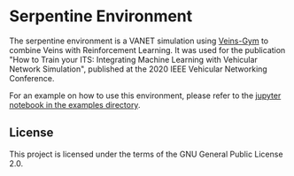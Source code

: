 Serpentine Environment
======================

The serpentine environment is a VANET simulation using [Veins-Gym](https://github.com/tkn-tub/veins-gym) to combine Veins with Reinforcement Learning.
It was used for the publication "How to Train your ITS: Integrating Machine Learning with Vehicular Network Simulation", published at the 2020 IEEE Vehicular Networking Conference.

For an example on how to use this environment, please refer to the [jupyter notebook in the examples directory](examples/Tutorial_Using_the_Serpentine_Scenario.ipynb).

License
-------
This project is licensed under the terms of the GNU General Public License 2.0.
